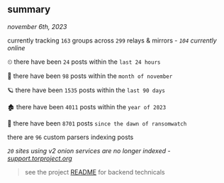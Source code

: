 
## summary
_november 6th, 2023_

currently tracking `163` groups across `299` relays & mirrors - _`104` currently online_

⏲ there have been `24` posts within the `last 24 hours`

🦈 there have been `98` posts within the `month of november`

🪐 there have been `1535` posts within the `last 90 days`

🏚 there have been `4011` posts within the `year of 2023`

🦕 there have been `8701` posts `since the dawn of ransomwatch`

there are `96` custom parsers indexing posts

_`20` sites using v2 onion services are no longer indexed - [support.torproject.org](https://support.torproject.org/onionservices/v2-deprecation/)_

> see the project [README](https://github.com/joshhighet/ransomwatch#ransomwatch--) for backend technicals
